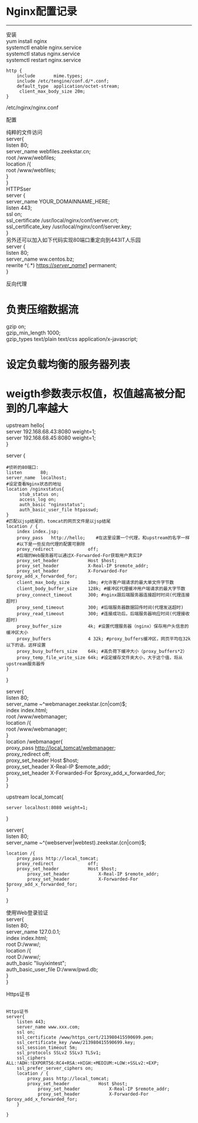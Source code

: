 # Nginx配置记录

---

安装  
yum install nginx  
systemctl enable nginx.service  
systemctl status nginx.service  
systemctl restart nginx.service

```
http {
    include       mime.types;
    include /etc/tengine/conf.d/*.conf;
    default_type  application/octet-stream;
     client_max_body_size 20m;
}
```

/etc/nginx/nginx.conf

配置

纯粹的文件访问  
    server{  
        listen 80;  
        server\_name webfiles.zeekstar.cn;  
        root /www/webfiles;  
        location /{  
            root /www/webfiles;  
        }  
    }  
HTTPSser  
server {  
    server\_name YOUR\_DOMAINNAME\_HERE;  
    listen 443;  
    ssl on;  
    ssl\_certificate /usr/local/nginx/conf/server.crt;  
    ssl\_certificate\_key /usr/local/nginx/conf/server.key;  
}  
另外还可以加入如下代码实现80端口重定向到443IT人乐园  
server {  
    listen 80;  
    server\_name ww.centos.bz;  
    rewrite ^\(.\*\) [https://$server\_name$1](https://$server_name$1) permanent;  
}

反向代理

# 负责压缩数据流

gzip              on;  
gzip\_min\_length   1000;  
gzip\_types        text/plain text/css application/x-javascript;

# 设定负载均衡的服务器列表

# weigth参数表示权值，权值越高被分配到的几率越大

upstream hello{  
    server 192.168.68.43:8080 weight=1;  
    server 192.168.68.45:8080 weight=1;  
}

server {

```
#侦听的80端口:
listen       80;
server_name  localhost;
#设定查看Nginx状态的地址
location /nginxstatus{
     stub_status on;
     access_log on;
     auth_basic "nginxstatus";
     auth_basic_user_file htpasswd;
}
#匹配以jsp结尾的，tomcat的网页文件是以jsp结尾
location / {
    index index.jsp;
    proxy_pass   http://hello;    #在这里设置一个代理，和upstream的名字一样
    #以下是一些反向代理的配置可删除
    proxy_redirect             off; 
    #后端的Web服务器可以通过X-Forwarded-For获取用户真实IP
    proxy_set_header           Host $host; 
    proxy_set_header           X-Real-IP $remote_addr; 
    proxy_set_header           X-Forwarded-For $proxy_add_x_forwarded_for; 
    client_max_body_size       10m; #允许客户端请求的最大单文件字节数
    client_body_buffer_size    128k; #缓冲区代理缓冲用户端请求的最大字节数
    proxy_connect_timeout      300; #nginx跟后端服务器连接超时时间(代理连接超时)
    proxy_send_timeout         300; #后端服务器数据回传时间(代理发送超时)
    proxy_read_timeout         300; #连接成功后，后端服务器响应时间(代理接收超时)
    proxy_buffer_size          4k; #设置代理服务器（nginx）保存用户头信息的缓冲区大小
    proxy_buffers              4 32k; #proxy_buffers缓冲区，网页平均在32k以下的话，这样设置
    proxy_busy_buffers_size    64k; #高负荷下缓冲大小（proxy_buffers*2）
    proxy_temp_file_write_size 64k; #设定缓存文件夹大小，大于这个值，将从upstream服务器传
}
```

}

server{  
    listen 80;  
    server\_name ~^webmanager.zeekstar.\(cn\|com\)$;  
    index index.html;  
    root /www/webmanager;  
    location /{  
        root /www/webmanager;  
    }  
    location /webmanager{  
        proxy\_pass [http://local\_tomcat/webmanager](http://local_tomcat/webmanager);  
        proxy\_redirect             off;  
        proxy\_set\_header           Host $host;  
            proxy\_set\_header           X-Real-IP $remote\_addr;  
            proxy\_set\_header           X-Forwarded-For $proxy\_add\_x\_forwarded\_for;  
    }  
}

upstream local\_tomcat{

```
server localhost:8080 weight=1;
```

}

server{  
    listen 80;  
    server\_name ~^\(webserver\|webtest\).zeekstar.\(cn\|com\)$;

```
location /{
    proxy_pass http://local_tomcat;
    proxy_redirect             off; 
    proxy_set_header           Host $host; 
        proxy_set_header           X-Real-IP $remote_addr; 
        proxy_set_header           X-Forwarded-For $proxy_add_x_forwarded_for; 
}
```

}

使用Web登录验证  
    server{  
        listen 80;  
        server\_name 127.0.0.1;  
        index index.html;  
        root D:/www/;  
        location /{  
            root D:/www/;  
            auth\_basic "liuyixintest";  
            auth\_basic\_user\_file D:/www/pwd.db;  
        }  
    }



Https证书

```

Https证书
server{
	listen 443;
	server_name www.xxx.com;
	ssl on;
	ssl_certificate /www/https_cert/213980415590699.pem;
	ssl_certificate_key /www/213980415590699.key;
	ssl_session_timeout 5m;
	ssl_protocols SSLv2 SSLv3 TLSv1;
	ssl_ciphers ALL:!ADH:!EXPORT56:RC4+RSA:+HIGH:+MEDIUM:+LOW:+SSLv2:+EXP;
	ssl_prefer_server_ciphers on;
	location / {
		proxy_pass http://local_tomcat;
		proxy_set_header           Host $host; 
	        proxy_set_header           X-Real-IP $remote_addr; 
        	proxy_set_header           X-Forwarded-For $proxy_add_x_forwarded_for; 
	} 

}

```



